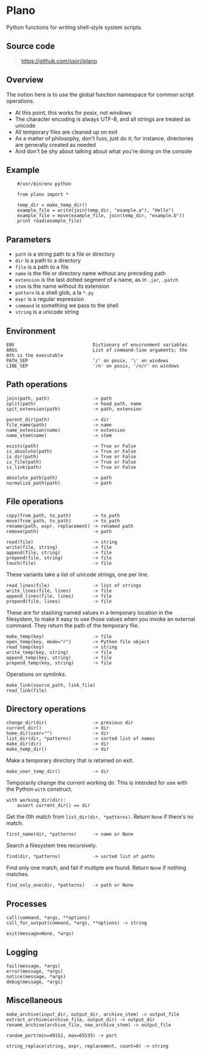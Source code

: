 # Plano

Python functions for writing shell-style system scripts.

## Source code

> <https://github.com/ssorj/plano>

## Overview

The notion here is to use the global function namespace for common
script operations.

 - At this point, this works for posix, not windows
 - The character encoding is always UTF-8, and all strings are treated
   as unicode
 - All temporary files are cleaned up on exit
 - As a matter of philosophy, don't fuss, just do it; for instance,
   directories are generally created as needed
 - And don't be shy about talking about what you're doing on the
   console

## Example

        #/usr/bin/env python
        
        from plano import *
        
        temp_dir = make_temp_dir()
        example_file = write(join(temp_dir, "example.a"), "Hello")
        example_file = move(example_file, join(temp_dir, "example.b"))
        print read(example_file)

## Parameters

 - `path` is a string path to a file or directory
 - `dir` is a path to a directory
 - `file` is a path to a file
 - `name` is the file or directory name without any preceding path
 - `extension` is the last dotted segment of a name, as in `.jar`, `.patch`
 - `stem` is the name without its extension
 - `pattern` is a shell glob, a la `*.py`
 - `expr` is a regular expression
 - `command` is something we pass to the shell
 - `string` is a unicode string

## Environment

    ENV                             Dictionary of environment variables
    ARGS                            List of command-line arguments; the 0th is the executable
    PATH_SEP                        '/' on posix, '\' on windows
    LINE_SEP                        '/n' on posix, '/n/r' on windows

## Path operations

    join(path, path)                -> path
    split(path)                     -> head path, name
    spit_extension(path)            -> path, extension

    parent_dir(path)                -> dir
    file_name(path)                 -> name
    name_extension(name)            -> extension
    name_stem(name)                 -> stem

    exists(path)                    -> True or False
    is_absolute(path)               -> True or False
    is_dir(path)                    -> True or False
    is_file(path)                   -> True or False
    is_link(path)                   -> True or False

    absolute_path(path)             -> path
    normalize_path(path)            -> path

## File operations

    copy(from_path, to_path)        -> to_path
    move(from_path, to_path)        -> to_path
    rename(path, expr, replacement) -> renamed path
    remove(path)                    -> path

    read(file)                      -> string
    write(file, string)             -> file
    append(file, string)            -> file
    prepend(file, string)           -> file
    touch(file)                     -> file

These variants take a list of unicode strings, one per line.

    read_lines(file)                -> list of strings
    write_lines(file, lines)        -> file
    append_lines(file, lines)       -> file
    prepend(file, lines)            -> file

These are for stashing named values in a temporary location in the
filesystem, to make it easy to use those values when you invoke an
external command.  They return the path of the temporary file.

    make_temp(key)                  -> file
    open_temp(key, mode="r")        -> Python file object
    read_temp(key)                  -> string
    write_temp(key, string)         -> file
    append_temp(key, string)        -> file
    prepend_temp(key, string)       -> file

Operations on symlinks.

    make_link(source_path, link_file)
    read_link(file)

## Directory operations

    change_dir(dir)                 -> previous dir
    current_dir()                   -> dir
    home_dir(user="")               -> dir
    list_dir(dir, *patterns)        -> sorted list of names
    make_dir(dir)                   -> dir
    make_temp_dir()                 -> dir

Make a temporary directory that is retained on exit.

    make_user_temp_dir()            -> dir

Temporarily change the current working dir.  This is intended for use
with the Python `with` construct.

    with working_dir(dir):
        assert current_dir() == dir

Get the 0th match from `list_dir(dir, *patterns)`.  Return `None` if
there's no match.

    first_name(dir, *patterns)      -> name or None

Search a filesystem tree recursively.

    find(dir, *patterns)            -> sorted list of paths

Find only one match, and fail if multiple are found.  Return `None` if
nothing matches.

    find_only_one(dir, *patterns)   -> path or None

## Processes

    call(command, *args, **options)
    call_for_output(command, *args, **options) -> string

    exit(message=None, *args)

## Logging

    fail(message, *args)
    error(message, *args)
    notice(message, *args)
    debug(message, *args)

## Miscellaneous

    make_archive(input_dir, output_dir, archive_stem) -> output_file
    extract_archive(archive_file, output_dir) -> output_dir
    rename_archive(archive_file, new_archive_stem) -> output_file

    random_port(min=49152, max=65535) -> port

    string_replace(string, expr, replacement, count=0) -> string
